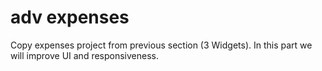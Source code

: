 # adv expenses

Copy expenses project from previous section (3 Widgets). In this part we will improve UI and responsiveness.
